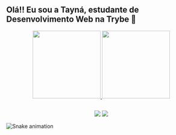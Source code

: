 ## Olá!! Eu sou a Tayná, estudante de Desenvolvimento Web na Trybe 🚀
<div align="center">
  <a href="https://github.com/Tayna-Silva-Macedo">
  <img height="180em" src="https://github-readme-stats.vercel.app/api?username=Tayna-Silva-Macedo&show_icons=true&theme=dracula&include_all_commits=true&count_private=true"/>
  <img height="180em" src="https://github-readme-stats.vercel.app/api/top-langs/?username=Tayna-Silva-Macedo&layout=compact&langs_count=7&theme=dracula"/>
</div>
  
  ##
 
<div align="center"> 
  <a href="https://www.instagram.com/tayna_macedo_/" target="_blank"><img src="https://img.shields.io/badge/-Instagram-%23E4405F?style=for-the-badge&logo=instagram&logoColor=white" target="_blank"></a>
  <a href="https://www.linkedin.com/in/tayna-macedo/" target="_blank"><img src="https://img.shields.io/badge/-LinkedIn-%230077B5?style=for-the-badge&logo=linkedin&logoColor=white" target="_blank"></a>
</div>
  
![Snake animation](https://github.com/Tayna-Silva-Macedo/Tayna-Silva-Macedo/blob/output/github-contribution-grid-snake.svg)
